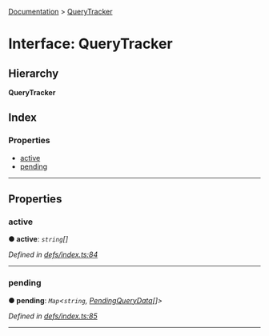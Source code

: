 [Documentation](../README.md) > [QueryTracker](../interfaces/querytracker.md)

# Interface: QueryTracker

## Hierarchy

**QueryTracker**

## Index

### Properties

* [active](querytracker.md#active)
* [pending](querytracker.md#pending)

---

## Properties

<a id="active"></a>

###  active

**● active**: *`string`[]*

*Defined in [defs/index.ts:84](https://github.com/bad-batch/handl/blob/20503ed/packages/client/src/defs/index.ts#L84)*

___
<a id="pending"></a>

###  pending

**● pending**: *`Map`<`string`, [PendingQueryData](pendingquerydata.md)[]>*

*Defined in [defs/index.ts:85](https://github.com/bad-batch/handl/blob/20503ed/packages/client/src/defs/index.ts#L85)*

___

